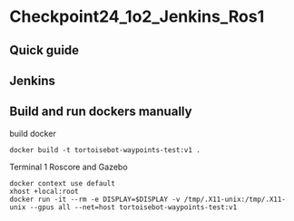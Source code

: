 # Checkpoint24_1o2_Jenkins_Ros1

## Quick guide

## Jenkins



## Build and run dockers manually

build docker 

```
docker build -t tortoisebot-waypoints-test:v1 .
```

Terminal 1 Roscore and Gazebo

```
docker context use default
xhost +local:root
docker run -it --rm -e DISPLAY=$DISPLAY -v /tmp/.X11-unix:/tmp/.X11-unix --gpus all --net=host tortoisebot-waypoints-test:v1 
```


